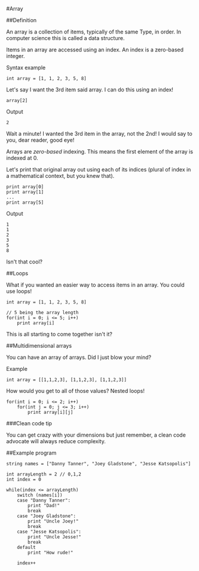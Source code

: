 #Array

##Definition

An array is a collection of items, typically of the same Type, in order. In computer science this is called a data structure.

Items in an array are accessed using an index. An index is a zero-based integer.

Syntax example

	int array = [1, 1, 2, 3, 5, 8]

Let's say I want the 3rd item said array. I can do this using an index!

	array[2]

Output

	2

Wait a minute! I wanted the 3rd item in the array, not the 2nd! I would say to you, dear reader, good eye!

Arrays are *zero-based* indexing. This means the first element of the array is indexed at 0.

Let's print that original array out using each of its indices (plural of index in a mathematical context, but you knew that).

	print array[0]
	print array[1]
	...
	print array[5]

Output

	1
	1
	2
	3
	5
	8

Isn't that cool?

##Loops

What if you wanted an easier way to access items in an array. You could use loops! 

	int array = [1, 1, 2, 3, 5, 8]

	// 5 being the array length
	for(int i = 0; i <= 5; i++)
		print array[i]

This is all starting to come together isn't it? 

##Multidimensional arrays

You can have an array of arrays. Did I just blow your mind?

Example

	int array = [[1,1,2,3], [1,1,2,3], [1,1,2,3]]

How would you get to all of those values? Nested loops!

	for(int i = 0; i <= 2; i++)
		for(int j = 0; j <= 3; i++)
			print array[i][j]

###Clean code tip

You can get crazy with your dimensions but just remember, a clean code advocate will always reduce complexity.

##Example program

	string names = ["Danny Tanner", "Joey Gladstone", "Jesse Katsopolis"]

	int arrayLength = 2 // 0,1,2
	int index = 0

	while(index <= arrayLength)
		switch (names[i])
		case "Danny Tanner":
			print "Dad!"
			break
		case "Joey Gladstone":
			print "Uncle Joey!"
			break
		case "Jesse Katsopolis":
			print "Uncle Jesse!"
			break
		default
			print "How rude!"

		index++

